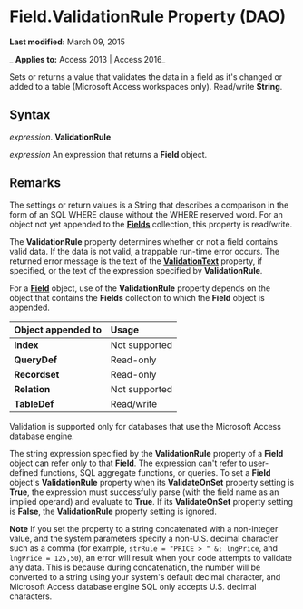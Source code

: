 
# Field.ValidationRule Property (DAO)

 **Last modified:** March 09, 2015

 _ **Applies to:** Access 2013 | Access 2016_

Sets or returns a value that validates the data in a field as it's changed or added to a table (Microsoft Access workspaces only). Read/write  **String**.


## Syntax

 _expression_. **ValidationRule**

 _expression_ An expression that returns a **Field** object.


## Remarks

The settings or return values is a String that describes a comparison in the form of an SQL WHERE clause without the WHERE reserved word. For an object not yet appended to the  **[Fields](4be3ba07-20c1-d958-c1b8-7dd8b4731f60.md)** collection, this property is read/write.

The  **ValidationRule** property determines whether or not a field contains valid data. If the data is not valid, a trappable run-time error occurs. The returned error message is the text of the **[ValidationText](6d9ec790-a9d2-84d7-ccba-57d738491e36.md)** property, if specified, or the text of the expression specified by **ValidationRule**.

For a  **[Field](47282ce2-9b49-ccf9-ad37-c4bb25cfd037.md)** object, use of the **ValidationRule** property depends on the object that contains the **Fields** collection to which the **Field** object is appended.



|**Object appended to**|**Usage**|
|:-----|:-----|
|**Index**|Not supported|
|**QueryDef**|Read-only|
|**Recordset**|Read-only|
|**Relation**|Not supported|
|**TableDef**|Read/write|
Validation is supported only for databases that use the Microsoft Access database engine.

The string expression specified by the  **ValidationRule** property of a **Field** object can refer only to that **Field**. The expression can't refer to user-defined functions, SQL aggregate functions, or queries. To set a **Field** object's **ValidationRule** property when its **ValidateOnSet** property setting is **True**, the expression must successfully parse (with the field name as an implied operand) and evaluate to **True**. If its **ValidateOnSet** property setting is **False**, the **ValidationRule** property setting is ignored.


 **Note**  If you set the property to a string concatenated with a non-integer value, and the system parameters specify a non-U.S. decimal character such as a comma (for example,  `strRule = "PRICE > " &; lngPrice`, and  `lngPrice = 125,50`), an error will result when your code attempts to validate any data. This is because during concatenation, the number will be converted to a string using your system's default decimal character, and Microsoft Access database engine SQL only accepts U.S. decimal characters.

